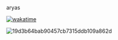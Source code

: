 aryas 

[![wakatime](https://wakatime.com/badge/user/1ea20971-9109-4ca9-b801-f38b9df8467a.svg)](https://wakatime.com/@1ea20971-9109-4ca9-b801-f38b9df8467a)

![19d3b64bab90457cb7315ddb109a862d](https://github.com/user-attachments/assets/0bbb91d6-9e65-4004-bfaf-8dabe5e11306)
